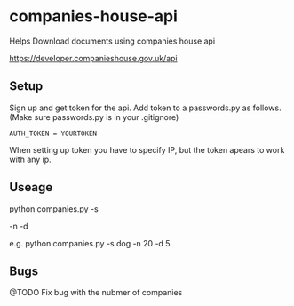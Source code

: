 # companies-house-api
Helps Download documents using companies house api

https://developer.companieshouse.gov.uk/api
## Setup
Sign up and get token for the api. 
Add token to a passwords.py as follows. (Make sure passwords.py is in your .gitignore)

``` AUTH_TOKEN = YOURTOKEN ```


When setting up token you have to specify IP, but the token apears to work with any ip.

## Useage 
python companies.py -s <search term> -n <number of companies> -d <number of documents per company>

e.g. python companies.py -s dog -n 20 -d 5

## Bugs
@TODO Fix bug with the nubmer of companies

